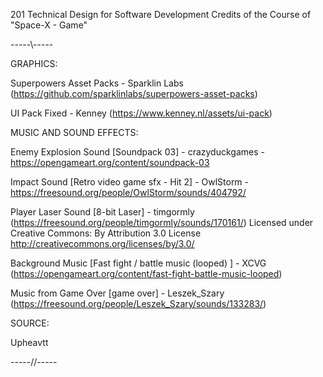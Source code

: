 201 Technical Design for Software Development
Credits of the Course of "Space-X - Game"

-----\\-----

GRAPHICS:

Superpowers Asset Packs - Sparklin Labs (https://github.com/sparklinlabs/superpowers-asset-packs)

UI Pack Fixed - Kenney (https://www.kenney.nl/assets/ui-pack)

MUSIC AND SOUND EFFECTS:

Enemy Explosion Sound [Soundpack 03] - crazyduckgames - https://opengameart.org/content/soundpack-03

Impact Sound [Retro video game sfx - Hit 2] - OwlStorm - https://freesound.org/people/OwlStorm/sounds/404792/

Player Laser Sound [8-bit Laser] - timgormly (https://freesound.org/people/timgormly/sounds/170161/)
Licensed under Creative Commons: By Attribution 3.0 License
http://creativecommons.org/licenses/by/3.0/

Background Music [Fast fight / battle music (looped) ] - XCVG (https://opengameart.org/content/fast-fight-battle-music-looped)

Music from Game Over [game over] - Leszek_Szary (https://freesound.org/people/Leszek_Szary/sounds/133283/)

SOURCE:

Upheavtt

-----//-----

